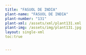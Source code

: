 ```yaml
---
title: "FASUOL DE INDIA"
plant-name: "FASUOL DE INDIA"
plant-number: "131"
plant-xml: /assets/xml/plant131.xml
plant-img: /assets/img/plant131.jpg
layout: single-xml
toc:true


---
```

